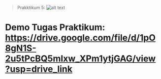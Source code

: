 > Prakktikum 5:
![alt text](image.png)

# Demo Tugas Praktikum: https://drive.google.com/file/d/1pO8gN1S-2u5tPcBQ5mIxw_XPm1ytjGAG/view?usp=drive_link 
